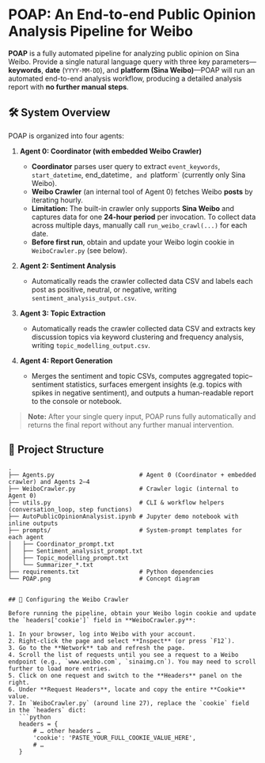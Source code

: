 # POAP: An End-to-end Public Opinion Analysis Pipeline for Weibo

**POAP** is a fully automated pipeline for analyzing public opinion on Sina Weibo. Provide a single natural language query with three key parameters—**keywords**, **date** (`YYYY-MM-DD`), and **platform (Sina Weibo)**—POAP will run an automated end-to-end analysis workflow, producing a detailed analysis report with **no further manual steps**.


## 🛠️ System Overview

POAP is organized into four agents:

1. **Agent 0: Coordinator (with embedded Weibo Crawler)**  
   - **Coordinator** parses user query to extract `event_keywords`, `start_datetime`,  end_datetime`, and `platform` (currently only Sina Weibo).  
   - **Weibo Crawler** (an internal tool of Agent 0) fetches Weibo **posts** by iterating hourly.   
   - **Limitation:** The built-in crawler only supports **Sina Weibo** and captures data for one **24-hour period** per invocation. To collect data across multiple days, manually call `run_weibo_crawl(...)` for each date.  
   - **Before first run**, obtain and update your Weibo login cookie in `WeiboCrawler.py` (see below).

2. **Agent 2: Sentiment Analysis**  
   - Automatically reads the crawler collected data CSV and labels each post as positive, neutral, or negative, writing `sentiment_analysis_output.csv`.

3. **Agent 3: Topic Extraction**  
   - Automatically reads the crawler collected data CSV and extracts key discussion topics via keyword clustering and frequency analysis, writing `topic_modelling_output.csv`.

4. **Agent 4: Report Generation**  
   - Merges the sentiment and topic CSVs, computes aggregated topic–sentiment statistics, surfaces emergent insights (e.g. topics with spikes in negative sentiment), and outputs a human-readable report to the console or notebook.

> **Note:** After your single query input, POAP runs fully automatically and returns the final report without any further manual intervention.

## 📁 Project Structure

```text
.
├── Agents.py                        # Agent 0 (Coordinator + embedded crawler) and Agents 2–4
├── WeiboCrawler.py                  # Crawler logic (internal to Agent 0)
├── utils.py                         # CLI & workflow helpers (conversation_loop, step functions)
├── AutoPublicOpinionAnalysist.ipynb # Jupyter demo notebook with inline outputs
├── prompts/                         # System-prompt templates for each agent
│   ├── Coordinator_prompt.txt
│   ├── Sentiment_analysist_prompt.txt
│   ├── Topic_modelling_prompt.txt
│   └── Summarizer_*.txt
├── requirements.txt                 # Python dependencies
└── POAP.png                         # Concept diagram


## 🔧 Configuring the Weibo Crawler

Before running the pipeline, obtain your Weibo login cookie and update the `headers['cookie']` field in **WeiboCrawler.py**:

1. In your browser, log into Weibo with your account.  
2. Right-click the page and select **Inspect** (or press `F12`).  
3. Go to the **Network** tab and refresh the page.  
4. Scroll the list of requests until you see a request to a Weibo endpoint (e.g., `www.weibo.com`, `sinaimg.cn`). You may need to scroll further to load more entries.  
5. Click on one request and switch to the **Headers** panel on the right.  
6. Under **Request Headers**, locate and copy the entire **Cookie** value.  
7. In `WeiboCrawler.py` (around line 27), replace the `cookie` field in the `headers` dict:
   ```python
   headers = {
       # … other headers …
       'cookie': 'PASTE_YOUR_FULL_COOKIE_VALUE_HERE',
       # …
   }


